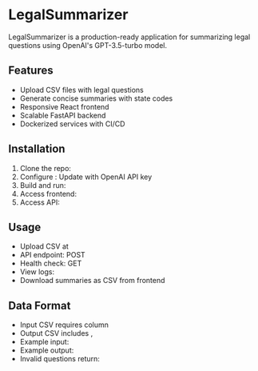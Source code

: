 # LegalSummarizer

LegalSummarizer is a production-ready application for summarizing legal questions using OpenAI's GPT-3.5-turbo model.

## Features
- Upload CSV files with legal questions
- Generate concise summaries with state codes
- Responsive React frontend
- Scalable FastAPI backend
- Dockerized services with CI/CD

## Installation
1. Clone the repo: 
2. Configure : Update  with OpenAI API key
3. Build and run: 
4. Access frontend: 
5. Access API: 

## Usage
- Upload CSV at 
- API endpoint: POST 
- Health check: GET 
- View logs: 
- Download summaries as CSV from frontend

## Data Format
- Input CSV requires  column
- Output CSV includes , 
- Example input: 
- Example output: 
- Invalid questions return: 
